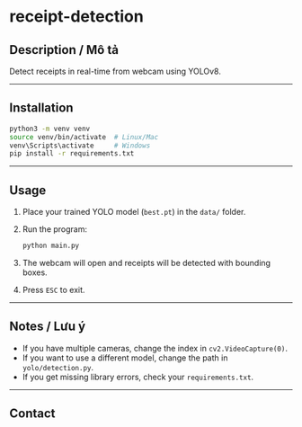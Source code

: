 # receipt-detection

## Description / Mô tả

Detect receipts in real-time from webcam using YOLOv8.  

---

## Installation

```bash
python3 -m venv venv
source venv/bin/activate  # Linux/Mac
venv\Scripts\activate     # Windows
pip install -r requirements.txt
```

---

## Usage 

1. Place your trained YOLO model (`best.pt`) in the `data/` folder.  

2. Run the program:
   ```bash
   python main.py
   ```

3. The webcam will open and receipts will be detected with bounding boxes.  

4. Press `ESC` to exit.  

---

## Notes / Lưu ý

- If you have multiple cameras, change the index in `cv2.VideoCapture(0)`.  
- If you want to use a different model, change the path in `yolo/detection.py`.  
- If you get missing library errors, check your `requirements.txt`.  

---

## Contact

